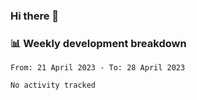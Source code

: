 ### Hi there 👋

### 📊 Weekly development breakdown
<!--START_SECTION:waka-->

```text
From: 21 April 2023 - To: 28 April 2023

No activity tracked
```

<!--END_SECTION:waka-->
